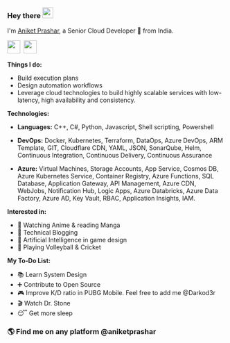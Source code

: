 ### Hey there <img src="https://media.giphy.com/media/hvRJCLFzcasrR4ia7z/giphy.gif" width="25px">

I'm [Aniket Prashar](https://www.linkedin.com/in/aniketprashar/), a Senior Cloud Developer 🚀 from India.

[<img height="30" src="https://img.shields.io/badge/linkedin-blue.svg?&style=for-the-badge&logo=linkedin&logoColor=white" />](https://www.linkedin.com/in/aniketprashar/)&nbsp; 
[<img height="30" src="https://img.shields.io/badge/-Medium-000000.svg?&style=for-the-badge&logo=Medium&logoColor=white" />](https://medium.com/@aniketprashar)


**Things I do:**

- Build execution plans
- Design automation workflows
- Leverage cloud technologies to build highly scalable services with low-latency, high availability and consistency.

**Technologies:**

- __Languages:__ C++, C#, Python, Javascript, Shell scripting, Powershell

- __DevOps:__ Docker, Kubernetes, Terraform, DataOps, Azure DevOps, ARM Template, GIT, Cloudflare CDN, YAML, JSON, SonarQube, Helm, Continuous Integration, Continuous Delivery, Continuous Assurance

- __Azure:__ Virtual Machines, Storage Accounts, App Service, Cosmos DB, Azure Kubernetes Service, Container Registry, Azure Functions, SQL Database, Application Gateway, API Management, Azure CDN, WebJobs, Notification Hub, Logic Apps, Azure Databricks, Azure Data Factory, Azure AD, Key Vault, RBAC, Application Insights, IAM.

**Interested in:**
- 🍿 Watching Anime & reading Manga
- 📝 Technical Blogging
- 🤖 Artificial Intelligence in game design
- 🏐 Playing Volleyball & Cricket

**My To-Do List:**
- 📚 Learn System Design
- ➕ Contribute to Open Source
- 🎮 Improve K/D ratio in PUBG Mobile. Feel free to add me @Darkod3r
- 🎬 Watch Dr. Stone
- 😴 Get more sleep

### 🌎 Find me on any platform @aniketprashar
